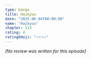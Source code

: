 ```yaml
---
type: manga
title: Haikyuu
date: "2025-06-04T00:00:00"
name: "Haikyuu"
chapter: 113
rating: 4
ratingEmoji: "⭐️⭐️⭐️⭐️"
---
```


_[No review was written for this episode]_